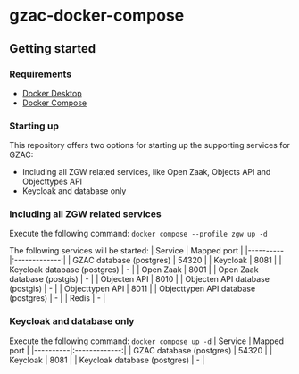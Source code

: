 # gzac-docker-compose
## Getting started
### Requirements
- [Docker Desktop](https://docs.docker.com/desktop/install/)
- [Docker Compose](https://docs.docker.com/compose/install/)

### Starting up
This repository offers two options for starting up the supporting services for GZAC:
- Including all ZGW related services, like Open Zaak, Objects API and Objecttypes API
- Keycloak and database only

### Including all ZGW related services
Execute the following command: `docker compose --profile zgw up -d`

The following services will be started:
| Service   |      Mapped port      |
|----------|:-------------:|
| GZAC database (postgres) |  54320         |
| Keycloak |  8081         |
| Keycloak database (postgres) |    -   |
| Open Zaak | 8001 |
| Open Zaak database (postgis) | - |
| Objecten API | 8010 |
| Objecten API database (postgis) | - |
| Objecttypen API | 8011 |
| Objecttypen API database (postgres) | - |
| Redis | - |

### Keycloak and database only
Execute the following command: `docker compose up -d`
| Service   |      Mapped port      |
|----------|:-------------:|
| GZAC database (postgres) |  54320         |
| Keycloak |  8081         |
| Keycloak database (postgres) |    -   |
